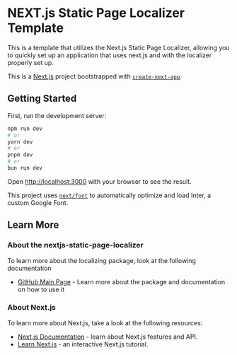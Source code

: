 # NEXT.js Static Page Localizer Template

This is a template that utilizes the Next.js Static Page Localizer, allowing you to quickly set up an application that uses next.js and with the localizer properly set up.

This is a [Next.js](https://nextjs.org/) project bootstrapped with [`create-next-app`](https://github.com/vercel/next.js/tree/canary/packages/create-next-app).

## Getting Started

First, run the development server:

```bash
npm run dev
# or
yarn dev
# or
pnpm dev
# or
bun run dev
```

Open [http://localhost:3000](http://localhost:3000) with your browser to see the result.

This project uses [`next/font`](https://nextjs.org/docs/basic-features/font-optimization) to automatically optimize and load Inter, a custom Google Font.

## Learn More

### About the nextjs-static-page-localizer
To learn more about the localizing package, look at the following documentation
- [GitHub Main Page](https://github.com/RickardHF/nextjs-static-page-localizer) - Learn more about the package and documentation on how to use it

### About Next.js
To learn more about Next.js, take a look at the following resources:

- [Next.js Documentation](https://nextjs.org/docs) - learn about Next.js features and API.
- [Learn Next.js](https://nextjs.org/learn) - an interactive Next.js tutorial.

